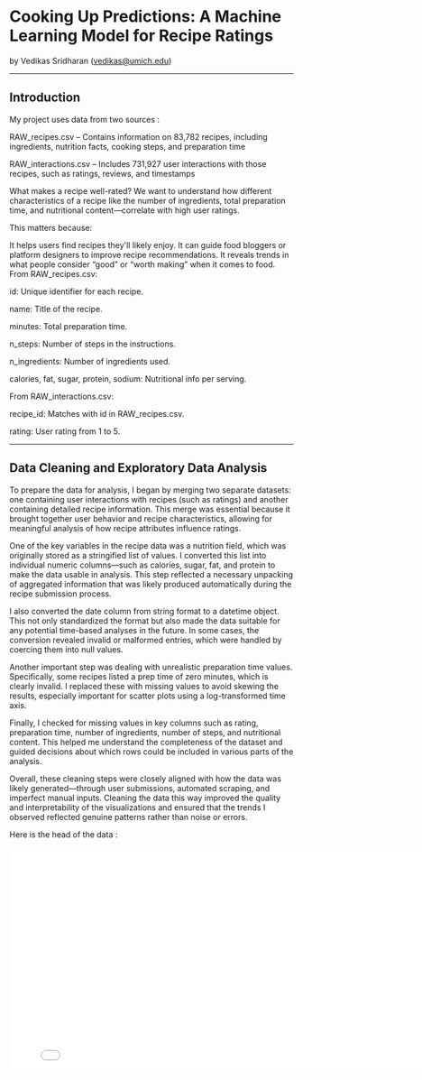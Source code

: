 # Cooking Up Predictions: A Machine Learning Model for Recipe Ratings

by Vedikas Sridharan (vedikas@umich.edu)

---

## Introduction

My project uses data from two sources :

RAW_recipes.csv – Contains information on 83,782 recipes, including ingredients, nutrition facts, cooking steps, and preparation time

RAW_interactions.csv – Includes 731,927 user interactions with those recipes, such as ratings, reviews, and timestamps

What makes a recipe well-rated? We want to understand how different characteristics of a recipe like the number of ingredients, total preparation time, and nutritional content—correlate with high user ratings.

This matters because:

It helps users find recipes they'll likely enjoy.
It can guide food bloggers or platform designers to improve recipe recommendations.
It reveals trends in what people consider “good” or “worth making” when it comes to food.
From RAW_recipes.csv:

id: Unique identifier for each recipe.

name: Title of the recipe.

minutes: Total preparation time.

n_steps: Number of steps in the instructions.

n_ingredients: Number of ingredients used.

calories, fat, sugar, protein, sodium: Nutritional info per serving.

From RAW_interactions.csv:

recipe_id: Matches with id in RAW_recipes.csv.

rating: User rating from 1 to 5.

---

## Data Cleaning and Exploratory Data Analysis

To prepare the data for analysis, I began by merging two separate datasets: one containing user interactions with recipes (such as ratings) and another containing detailed recipe information. This merge was essential because it brought together user behavior and recipe characteristics, allowing for meaningful analysis of how recipe attributes influence ratings.

One of the key variables in the recipe data was a nutrition field, which was originally stored as a stringified list of values. I converted this list into individual numeric columns—such as calories, sugar, fat, and protein to make the data usable in analysis. This step reflected a necessary unpacking of aggregated information that was likely produced automatically during the recipe submission process.

I also converted the date column from string format to a datetime object. This not only standardized the format but also made the data suitable for any potential time-based analyses in the future. In some cases, the conversion revealed invalid or malformed entries, which were handled by coercing them into null values.

Another important step was dealing with unrealistic preparation time values. Specifically, some recipes listed a prep time of zero minutes, which is clearly invalid. I replaced these with missing values to avoid skewing the results, especially important for scatter plots using a log-transformed time axis.

Finally, I checked for missing values in key columns such as rating, preparation time, number of ingredients, number of steps, and nutritional content. This helped me understand the completeness of the dataset and guided decisions about which rows could be included in various parts of the analysis.

Overall, these cleaning steps were closely aligned with how the data was likely generated—through user submissions, automated scraping, and imperfect manual inputs. Cleaning the data this way improved the quality and interpretability of the visualizations and ensured that the trends I observed reflected genuine patterns rather than noise or errors.

Here is the head of the data :

<iframe src="assets/table.html" width="800" height="400" frameborder="0">
</iframe>